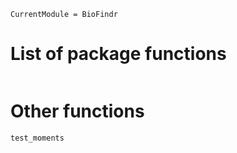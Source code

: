 ```@meta
CurrentModule = BioFindr
```

# List of package functions

```@index
```

# Other functions

```@docs
test_moments
```